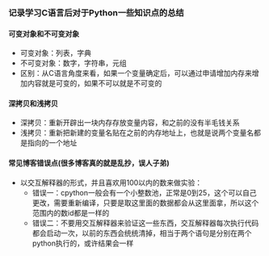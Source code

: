 ### 记录学习C语言后对于Python一些知识点的总结



#### 可变对象和不可变对象
* 可变对象：列表，字典
* 不可变对象：数字，字符串，元组
* 区别：从C语言角度来看，如果一个变量确定后，可以通过申请增加内存来增加内容就是可变的，如果不可以就是不可变的


#### 深拷贝和浅拷贝
* 深拷贝：重新开辟出一块内存存放变量内容，和之前的没有半毛钱关系
* 浅拷贝：重新把新建的变量名贴在之前的内存地址上，也就是说两个变量名都是指向的一个地址

#### **常见博客错误点(很多博客真的就是乱抄，误人子弟)**
* 以交互解释器的形式，并且喜欢用100以内的数来做实验：
  * 错误一：cpython一般会有一个小整数池，正常是0到25，这个可以自己更改，需要重新编译，只要是取这里面的数据都会从这里面拿，所以这个范围内的数id都是一样的
  * 错误二：不要用交互解释器来验证这一些东西，交互解释器每次执行代码都会启动一次，以前的东西会统统清掉，相当于两个语句是分别在两个python执行的，或许结果会一样
  
 
